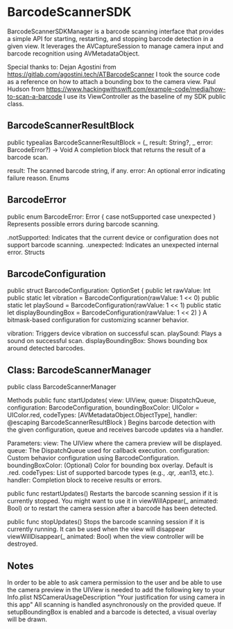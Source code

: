 # BarcodeScannerSDK

BarcodeScannerSDKManager is a barcode scanning interface that provides a simple API for starting, restarting, and stopping barcode detection in a given view. It leverages the AVCaptureSession to manage camera input and barcode recognition using AVMetadataObject.

Special thanks to:
Dejan Agostini from https://gitlab.com/agostini.tech/ATBarcodeScanner I took the source code as a reference on how to attach a bounding box to the camera view.
Paul Hudson from https://www.hackingwithswift.com/example-code/media/how-to-scan-a-barcode I use its ViewController as the baseline of my SDK public class.

## BarcodeScannerResultBlock
public typealias BarcodeScannerResultBlock = (_ result: String?, _ error: BarcodeError?) -> Void
A completion block that returns the result of a barcode scan.

result: The scanned barcode string, if any.
error: An optional error indicating failure reason.
Enums

## BarcodeError
public enum BarcodeError: Error {
    case notSupported
    case unexpected
}
Represents possible errors during barcode scanning.

.notSupported: Indicates that the current device or configuration does not support barcode scanning.
.unexpected: Indicates an unexpected internal error.
Structs

## BarcodeConfiguration
public struct BarcodeConfiguration: OptionSet {
    public let rawValue: Int
    public static let vibration = BarcodeConfiguration(rawValue: 1 << 0)
    public static let playSound = BarcodeConfiguration(rawValue: 1 << 1)
    public static let displayBoundingBox = BarcodeConfiguration(rawValue: 1 << 2)
}
A bitmask-based configuration for customizing scanner behavior.

vibration: Triggers device vibration on successful scan.
playSound: Plays a sound on successful scan.
displayBoundingBox: Shows bounding box around detected barcodes.

## Class: BarcodeScannerManager
public class BarcodeScannerManager

Methods
public func startUpdates(
    view: UIView,
    queue: DispatchQueue,
    configuration: BarcodeConfiguration,
    boundingBoxColor: UIColor = UIColor.red,
    codeTypes: [AVMetadataObject.ObjectType],
    handler: @escaping BarcodeScannerResultBlock
)
Begins barcode detection with the given configuration, queue and receives barcode updates via a handler.

Parameters:
view: The UIView where the camera preview will be displayed.
queue: The DispatchQueue used for callback execution.
configuration: Custom behavior configuration using BarcodeConfiguration.
boundingBoxColor: (Optional) Color for bounding box overlay. Default is .red.
codeTypes: List of supported barcode types (e.g., .qr, .ean13, etc.).
handler: Completion block to receive results or errors.

public func restartUpdates()
Restarts the barcode scanning session if it is currently stopped. You might want to use it in viewWillAppear(_ animated: Bool) or to restart the camera session after a barcode has been detected.

public func stopUpdates()
Stops the barcode scanning session if it is currently running. It can be used when the view will disappear viewWillDisappear(_ animated: Bool) when the view controller will be destroyed.


## Notes

In order to be able to ask camera permission to the user and be able to use the camera preview in the UIView is needed to add the following key to your Info.plist
<key>NSCameraUsageDescription</key>
<string>"Your justification for using camera in this app"</string>
All scanning is handled asynchronously on the provided queue.
If setupBoundingBox is enabled and a barcode is detected, a visual overlay will be drawn.
